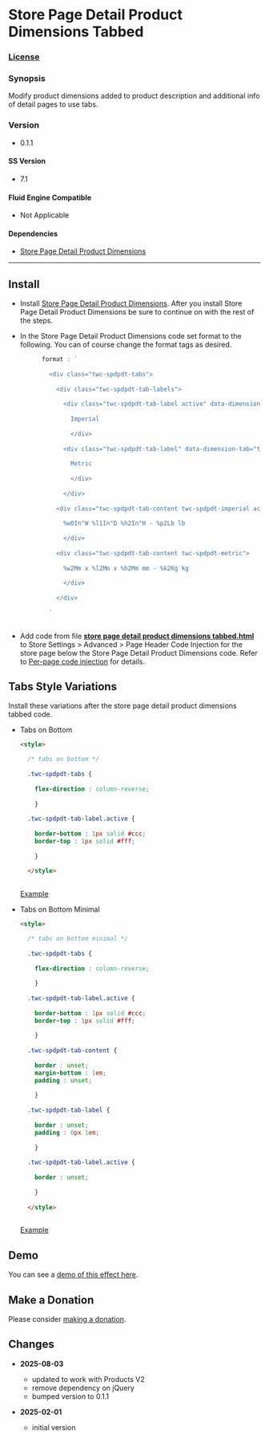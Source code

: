 # Store Page Detail Product Dimensions Tabbed

### [License][1]

### Synopsis

Modify product dimensions added to product description and additional info of
detail pages to use tabs.

### Version

  * 0.1.1

#### SS Version

  * 7.1

#### Fluid Engine Compatible

  * Not Applicable

#### Dependencies

  * [Store Page Detail Product Dimensions][2]

---

## Install

* Install [Store Page Detail Product Dimensions][3]. After you install Store
  Page Detail Product Dimensions be sure to continue on with the rest of the
  steps.
  
* In the Store Page Detail Product Dimensions code set format to the following.
  You can of course change the format tags as desired.
  
  ```javascript
        format : `
        
          <div class="twc-spdpdt-tabs">
          
            <div class="twc-spdpdt-tab-labels">
            
              <div class="twc-spdpdt-tab-label active" data-dimension-tab="twc-spdpdt-imperial">
              
                Imperial
                
                </div>
                
              <div class="twc-spdpdt-tab-label" data-dimension-tab="twc-spdpdt-metric">
              
                Metric
                
                </div>
                
              </div>
              
            <div class="twc-spdpdt-tab-content twc-spdpdt-imperial active">
            
              %w0In"W %l1In"D %h2In"H - %p2Lb lb
              
              </div>
              
            <div class="twc-spdpdt-tab-content twc-spdpdt-metric">
            
              %w2Mm x %l2Mm x %h2Mm mm - %k2Kg kg
              
              </div>
              
            </div>
            
          `
          
  ```
  
* Add code from file **[store page detail product dimensions tabbed.html][4]**
  to Store Settings > Advanced > Page Header Code Injection for the store page
  below the Store Page Detail Product Dimensions code. Refer to [Per-page code
  injection][5] for details.

## Tabs Style Variations

Install these variations after the store page detail product dimensions tabbed
code.

  * Tabs on Bottom
  
    ```html
    <style>
    
      /* tabs on bottom */
      
      .twc-spdpdt-tabs {
      
        flex-direction : column-reverse;
        
        }
      
      .twc-spdpdt-tab-label.active {
      
        border-bottom : 1px solid #ccc;
        border-top : 1px solid #fff;
        
        }
        
      </style>
      
    ```
    
    [Example][6]

  * Tabs on Bottom Minimal
  
    ```html
    <style>
    
      /* tabs on bottom minimal */
      
      .twc-spdpdt-tabs {
      
        flex-direction : column-reverse;
        
        }
      
      .twc-spdpdt-tab-label.active {
      
        border-bottom : 1px solid #ccc;
        border-top : 1px solid #fff;
        
        }
        
      .twc-spdpdt-tab-content {
      
        border : unset;
        margin-bottom : 1em;
        padding : unset;
        
        }
      
      .twc-spdpdt-tab-label {
      
        border : unset;
        padding : 0px 1em;
        
        }
      
      .twc-spdpdt-tab-label.active {
      
        border : unset;
        
        }
        
      </style>
      
    ```
    
    [Example][7]

## Demo

You can see a [demo of this effect here][8].

## Make a Donation

Please consider [making a donation][9].

## Changes

* **2025-08-03**

  * updated to work with Products V2
  * remove dependency on jQuery
  * bumped version to 0.1.1
  
* **2025-02-01**

  * initial version

[1]: https://github.com/tomsWebConsulting/twcsl/blob/main/LICENSE.txt#L1
[2]: https://github.com/tomsWebConsulting/twcsl/tree/main/v7.1/Page/Store/Detail/Store%20Page%20Detail%20Product%20Dimensions
[3]: https://github.com/tomsWebConsulting/twcsl/tree/main/v7.1/Page/Store/Detail/Store%20Page%20Detail%20Product%20Dimensions#store-page-detail-product-dimensions
[4]: store%20page%20detail%20product%20dimensions%20tabbed.html#L1
[5]: https://support.squarespace.com/hc/en-us/articles/205815908-Using-code-injection#toc-per-page-code-injection
[6]: https://toms-web-consulting-demos.squarespace.com/store-page-detail-product-dimensions-tabbed/p/golden-mist-cup?password=twcdemos
[7]: https://toms-web-consulting-demos.squarespace.com/store-page-detail-product-dimensions-tabbed/p/harvest-moon-cup?password=twcdemos
[8]: https://toms-web-consulting-demos.squarespace.com/store-page-detail-product-dimensions-tabbed/p/milk-dip-cup?password=twcdemos
[9]: https://github.com/tomsWebConsulting/twcsl#make-a-donation

